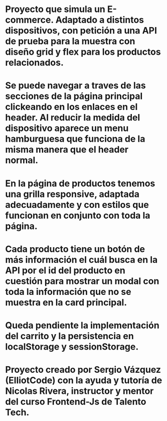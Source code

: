 # Proyecto que simula un E-commerce. Adaptado a distintos dispositivos, con petición a una API de prueba para la muestra con diseño grid y flex para los productos relacionados.
# Se puede navegar a traves de las secciones de la página principal clickeando en los enlaces en el header. Al reducir la medida del dispositivo aparece un menu hamburguesa que funciona de la misma manera que el header normal.
# En la página de productos tenemos una grilla responsive, adaptada adecuadamente y con estilos que funcionan en conjunto con toda la página.
# Cada producto tiene un botón de más información el cuál busca en la API por el id del producto en cuestión para mostrar un modal con toda la información que no se muestra en la card principal.
# Queda pendiente la implementación del carrito y la persistencia en localStorage y sessionStorage.
# Proyecto creado por Sergio Vázquez (ElliotCode) con la ayuda y tutoría de Nicolas Rivera, instructor y mentor del curso Frontend-Js de Talento Tech.
